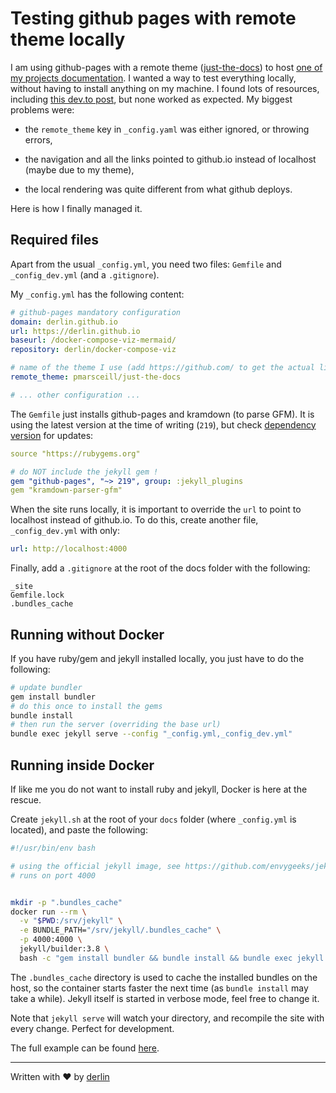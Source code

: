 # Testing github pages with remote theme locally

I am using github-pages with a remote theme ([just-the-docs](https://github.com/pmarsceill/just-the-docs)) to host [one of my projects documentation](https://derlin.github.io/docker-compose-viz-mermaid/). I wanted a way to test everything locally, without having to install anything on my machine. I found lots of resources, including [this dev.to post](https://dev.to/dillonad/testing-github-pages-locally-agf), but none worked as expected. My biggest problems were:

*   the `remote_theme` key in `_config.yaml` was either ignored, or throwing errors,
    
*   the navigation and all the links pointed to github.io instead of localhost (maybe due to my theme),
    
*   the local rendering was quite different from what github deploys.
    

Here is how I finally managed it.

## Required files

Apart from the usual `_config.yml`, you need two files: `Gemfile` and `_config_dev.yml` (and a `.gitignore`).

My `_config.yml` has the following content:

```yaml
# github-pages mandatory configuration
domain: derlin.github.io
url: https://derlin.github.io
baseurl: /docker-compose-viz-mermaid/
repository: derlin/docker-compose-viz

# name of the theme I use (add https://github.com/ to get the actual link)
remote_theme: pmarsceill/just-the-docs

# ... other configuration ...
```

The `Gemfile` just installs github-pages and kramdown (to parse GFM). It is using the latest version at the time of writing (`219`), but check [dependency version](https://pages.github.com/versions/) for updates:

```yaml
source "https://rubygems.org"

# do NOT include the jekyll gem !
gem "github-pages", "~> 219", group: :jekyll_plugins
gem "kramdown-parser-gfm"
```

When the site runs locally, it is important to override the `url` to point to localhost instead of github.io. To do this, create another file, `_config_dev.yml` with only:

```yaml
url: http://localhost:4000
```

Finally, add a `.gitignore` at the root of the docs folder with the following:

```plaintext
_site
Gemfile.lock
.bundles_cache
```

## Running without Docker

If you have ruby/gem and jekyll installed locally, you just have to do the following:

```bash
# update bundler
gem install bundler
# do this once to install the gems
bundle install
# then run the server (overriding the base url)
bundle exec jekyll serve --config "_config.yml,_config_dev.yml"
```

## Running inside Docker

If like me you do not want to install ruby and jekyll, Docker is here at the rescue.

Create `jekyll.sh` at the root of your `docs` folder (where `_config.yml` is located), and paste the following:

```bash
#!/usr/bin/env bash

# using the official jekyll image, see https://github.com/envygeeks/jekyll-docker
# runs on port 4000


mkdir -p ".bundles_cache"
docker run --rm \
  -v "$PWD:/srv/jekyll" \
  -e BUNDLE_PATH="/srv/jekyll/.bundles_cache" \
  -p 4000:4000 \
  jekyll/builder:3.8 \
  bash -c "gem install bundler && bundle install && bundle exec jekyll serve --host 0.0.0.0 --verbose --config _config.yml,_config_dev.yml"
```

The `.bundles_cache` directory is used to cache the installed bundles on the host, so the container starts faster the next time (as `bundle install` may take a while). Jekyll itself is started in verbose mode, feel free to change it.

Note that `jekyll serve` will watch your directory, and recompile the site with every change. Perfect for development.

The full example can be found [here](https://github.com/derlin/docker-compose-viz-mermaid/tree/7789bb762df6d8534e2e56e409993373334fd83a/docs).

* * *

Written with ❤ by [derlin](https://github.com/derlin)